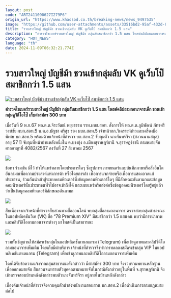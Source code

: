 ```yaml
---
layout: post
code: "ART2411090627I279P6"
origin_url: "https://www.khaosod.co.th/breaking-news/news_9497535"
image: "https://github.com/user-attachments/assets/33516bd2-95af-432d-8d48-57542e692f5e"
title: "รวบสาวใหญ่ บัญชีม้า ชวนเข้ากลุ่มลับ VK ดูเว็บโป๊ สมาชิกกว่า 1.5 แสน"
description: "ตำรวจไซเบอร์รวบสาวใหญ่ บัญชีม้า กลุ่มลับสมาชิกกว่า 1.5 แสน โพสต์คลิปลามกอนาจารเด็ก ชวนเข้ากลุ่มดูวิดีโอโป๊ เก็บค่าสมัคร 300 บาท"
category: "HOT_NEWS"
language: "th"
date: 2024-11-09T06:32:21.774Z
---
```


# รวบสาวใหญ่ บัญชีม้า ชวนเข้ากลุ่มลับ VK ดูเว็บโป๊ สมาชิกกว่า 1.5 แสน

[![รวบสาวใหญ่ บัญชีม้า ชวนเข้ากลุ่มลับ VK ดูเว็บโป๊ สมาชิกกว่า 1.5 แสน](https://www.khaosod.co.th/wpapp/uploads/2024/11/VK.jpg "รวบสาวใหญ่ บัญชีม้า ชวนเข้ากลุ่มลับ VK ดูเว็บโป๊ สมาชิกกว่า 1.5 แสน")](https://www.khaosod.co.th/wpapp/uploads/2024/11/VK.jpg)

**ตำรวจไซเบอร์รวบสาวใหญ่ บัญชีม้า กลุ่มลับสมาชิกกว่า 1.5 แสน โพสต์คลิปลามกอนาจารเด็ก ชวนเข้ากลุ่มดูวิดีโอโป๊ เก็บค่าสมัคร 300 บาท**

เมื่อวันที่ 9 พ.ย.67 พล.ต.ต.จิระวัฒน์ พยุงธรรม รรท.ผบช.สอท. สั่งการให้ พล.ต.ต.ภูมิพัฒน์ ภัทรศรีวงษ์ชัย ผบก.สอท.5 พ.ต.อ.บัญชา ศรีสุข รอง ผบก.สอท.5 เจ้าหน้ากก.วิเคราะห์ข่าวและเครื่องมือพิเศษ บก.สอท.5 พร้อมด้วยเจ้าหน้าที่ตำรวจ บก.สอท.2 จับกุมตัว นางจันทร์จิรา (สงวนนามสกุล) อายุ 57 ปี จับกุมที่หน้าบ้านหลังหนึ่งใน ต.บางกุ้ง อ.เมืองสุราษฎร์ธานี จ.สุราษฎร์ธานี ตามหมายจับศาลอาญาที่ 4082/2567 ลงวันที่ 27 สิงหาคม 2567

[![](https://www.khaosod.co.th/wpapp/uploads/2024/11/S__598892578_0-696x392.jpg)](https://www.khaosod.co.th/wpapp/uploads/2024/11/S__598892578_0.jpg)

ข้อหา ร่วมกัน มีไว้ ทำให้แพร่หลายโดยประการใดๆ ซึ่งรูปภาพ ภาพยนตร์แถบบันทึกภาพหรือสิ่งอื่นใดอันลามกเพื่อความประสงค์แห่งการค้า หรือโดยการค้า เพื่อการแจกจ่ายหรือเพื่อการแสดงอวดแก่ประชาชน, ร่วมกันนำเข้าสู่ระบบคอมพิวเตอร์ซึ่งข้อมูลคอมพิวเตอร์ใดๆ ที่มีลักษณะอันลามกและข้อมูลคอมพิวเตอร์นั้นประชาชนทั่วไปอาจเข้าถึงได้ และเผยแพร่หรือส่งต่อซึ่งข้อมูลคอมพิวเตอร์โดยรู้อยู่แล้วว่าเป็นข้อมูลคอมพิวเตอร์มีลักษณะอันลามก

[![](https://www.khaosod.co.th/wpapp/uploads/2024/11/S__598892574_0-696x391.jpg)](https://www.khaosod.co.th/wpapp/uploads/2024/11/S__598892574_0.jpg)

สืบเนื่องจากเจ้าหน้าที่ตำรวจสืบสวนทางสื่อออนไลน์ พบกลุ่มสื่อลามกอนาจาร ตรวจสอบกลุ่มสาธารณะในแอปพลิเคชันวีเค (VK) ชื่อ “78 Premium XIV” มีสมาชิกกว่า 1.5 แสนคน พบว่ามีการนำภาพและคลิปวีดิโอลามกอนาจารต่างๆ มาโพสต์เป็นสาธารณะ

[![](https://www.khaosod.co.th/wpapp/uploads/2024/11/S__598892568-696x392.jpg)](https://www.khaosod.co.th/wpapp/uploads/2024/11/S__598892568.jpg)

รวมทั้งเชิญชวนให้สมัครเข้ากลุ่มในแอปพลิเคชั่นเทเลแกรม (Telegram) เพื่อเข้าดูภาพและคลิปวีดิโอลามกอนาจารเพิ่มเติม โดยเก็บมีค่าบริการ เจ้าหน้าที่ตำรวจจึงทำการทดลองสมัครเข้ากลุ่ม VIP ในแอปพลิเคชันเทเลแกรม (Telegram) เพื่อเข้าดูภาพและคลิปวีดิโอลามกอนาจารเพิ่มเติม

โดยได้รับข้อความแจ้งจากกลุ่มสาธารณะดังกล่าวว่า มีค่าสมัคร 300 บาท จึงรวบรวมพยานหลักฐานเพื่อออกหมายจับ สืบสวนจนทราบตัวบุคคลตามหมายจับในกรณีดังกล่าวอยู่ในพื้นที่ จ.สุราษฎร์ธานี จึงเข้าตรวจสอบบ้านหลังดังกล่าวพบตัวนางจันทร์จิรา อยู่ภายในบ้านหลังดังกล่าว

เบื้องต้นเจ้าหน้าที่ตำรวจจึงควบคุมตัวนำส่งพนักงานสอบสวน บก.สอท.2 เพื่อดำเนินการตามกฎหมายต่อไป

